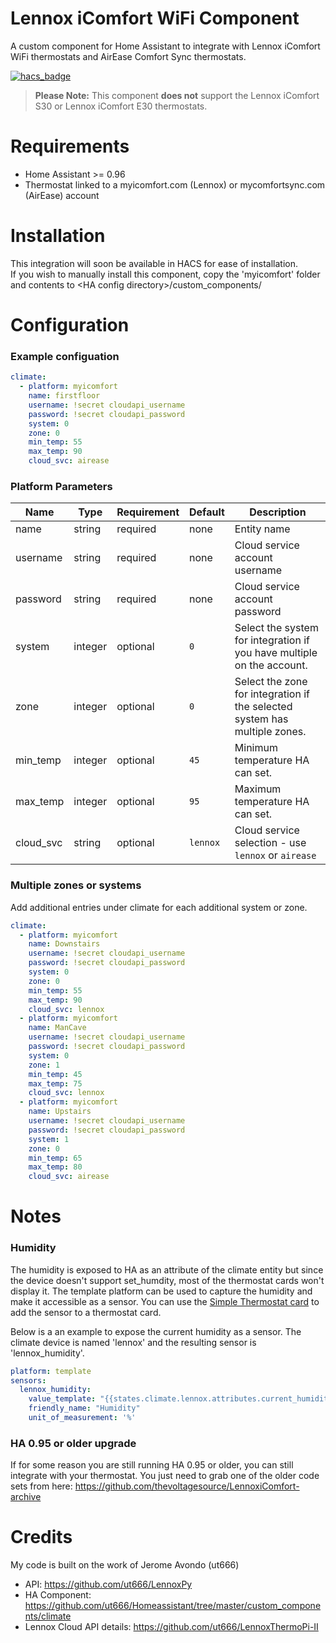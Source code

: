 # Lennox iComfort WiFi Component
A custom component for Home Assistant to integrate with Lennox iComfort WiFi thermostats and AirEase Comfort Sync thermostats.

[![hacs_badge](https://img.shields.io/badge/HACS-Default-orange.svg)](https://github.com/custom-components/hacs)

> **Please Note:** This component **does not** support the Lennox iComfort S30 or Lennox iComfort E30 thermostats.  

# Requirements

- Home Assistant >= 0.96
- Thermostat linked to a myicomfort.com (Lennox) or mycomfortsync.com (AirEase) account

# Installation
This integration will soon be available in HACS for ease of installation.  
If you wish to manually install this component, copy the 'myicomfort' folder and contents to &lt;HA config directory&gt;/custom_components/ 

# Configuration
### Example configuation
```yaml
climate:
  - platform: myicomfort
    name: firstfloor
    username: !secret cloudapi_username
    password: !secret cloudapi_password
    system: 0
    zone: 0
    min_temp: 55
    max_temp: 90
    cloud_svc: airease
```

### Platform Parameters
| Name | Type | Requirement | Default | Description |
| ---- | ---- | ----------- | ------- | ----------- |
| name | string | required | none | Entity name |
| username | string | required | none | Cloud service account username |
| password | string | required | none | Cloud service account password |
| system | integer | optional | `0` | Select the system for integration if you have multiple on the account. |
| zone | integer | optional | `0` | Select the zone for integration if the selected system has multiple zones. |
| min_temp | integer | optional | `45` | Minimum temperature HA can set. |
| max_temp | integer | optional | `95` | Maximum temperature HA can set. |
| cloud_svc | string | optional | `lennox` | Cloud service selection - use `lennox` or `airease` | 

### Multiple zones or systems
Add additional entries under climate for each additional system or zone.
```yaml
climate:
  - platform: myicomfort
    name: Downstairs
    username: !secret cloudapi_username
    password: !secret cloudapi_password
    system: 0 
    zone: 0 
    min_temp: 55
    max_temp: 90
    cloud_svc: lennox
  - platform: myicomfort
    name: ManCave
    username: !secret cloudapi_username
    password: !secret cloudapi_password
    system: 0 
    zone: 1 
    min_temp: 45
    max_temp: 75
    cloud_svc: lennox
  - platform: myicomfort
    name: Upstairs
    username: !secret cloudapi_username
    password: !secret cloudapi_password
    system: 1 
    zone: 0 
    min_temp: 65
    max_temp: 80
    cloud_svc: airease
```

# Notes

### Humidity 
The humidity is exposed to HA as an attribute of the climate entity but since the device doesn't support set_humdity, most of the thermostat cards won't display it. The template platform can be used to capture the humidity and make it accessible as a sensor. You can use the [Simple Thermostat card](https://github.com/nervetattoo/simple-thermostat) to add the sensor to a thermostat card.

Below is a an example to expose the current humidity as a sensor. The climate device is named 'lennox' and the resulting sensor is 'lennox_humidity'.
```yaml
platform: template
sensors:
  lennox_humidity:
    value_template: "{{states.climate.lennox.attributes.current_humidity | float}}"
    friendly_name: "Humidity"
    unit_of_measurement: '%'
```

### HA 0.95 or older upgrade
If for some reason you are still running HA 0.95 or older, you can still integrate with your thermostat. You just need to grab one of the older code sets from here: https://github.com/thevoltagesource/LennoxiComfort-archive

# Credits
My code is built on the work of Jerome Avondo (ut666)
- API: https://github.com/ut666/LennoxPy
- HA Component: https://github.com/ut666/Homeassistant/tree/master/custom_components/climate
- Lennox Cloud API details: https://github.com/ut666/LennoxThermoPi-II
